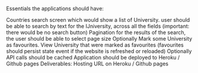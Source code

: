 Essentials the applications should have:

Countries search screen which would show a list of University.
user should be able to search by text for the IJniversity, across all the fields (important:
there would be no search button)
Pagination for the results of the search, the user should be able to select page size
Optionally Mark some University as favourites. View University that were marked as
favourites (favourites should persist state event if the website is refreshed or reloaded)
Optionally API calls should be cached
Application should be deployed to Heroku / Github pages
Deliverables:
Hosting URL on Heroku / Github pages